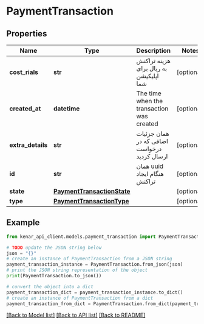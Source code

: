 # PaymentTransaction


## Properties

Name | Type | Description | Notes
------------ | ------------- | ------------- | -------------
**cost_rials** | **str** | هزینه تراکنش به ریال برای اپلیکیشن شما | [optional] 
**created_at** | **datetime** | The time when the transaction was created | [optional] 
**extra_details** | **str** | همان جزئیات اضافی که در درخواست ارسال کردید | [optional] 
**id** | **str** | همان uuid هنگام ایجاد تراکنش | [optional] 
**state** | [**PaymentTransactionState**](PaymentTransactionState.md) |  | [optional] 
**type** | [**PaymentTransactionType**](PaymentTransactionType.md) |  | [optional] 

## Example

```python
from kenar_api_client.models.payment_transaction import PaymentTransaction

# TODO update the JSON string below
json = "{}"
# create an instance of PaymentTransaction from a JSON string
payment_transaction_instance = PaymentTransaction.from_json(json)
# print the JSON string representation of the object
print(PaymentTransaction.to_json())

# convert the object into a dict
payment_transaction_dict = payment_transaction_instance.to_dict()
# create an instance of PaymentTransaction from a dict
payment_transaction_from_dict = PaymentTransaction.from_dict(payment_transaction_dict)
```
[[Back to Model list]](../README.md#documentation-for-models) [[Back to API list]](../README.md#documentation-for-api-endpoints) [[Back to README]](../README.md)


